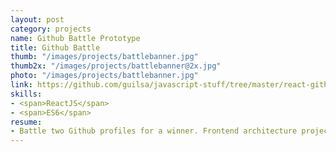 ```yaml
---
layout: post
category: projects
name: Github Battle Prototype
title: Github Battle
thumb: "/images/projects/battlebanner.jpg"
thumb2x: "/images/projects/battlebanner@2x.jpg"
photo: "/images/projects/battlebanner.jpg"
link: https://github.com/guilsa/javascript-stuff/tree/master/react-github-battle
skills:
- <span>ReactJS</span>
- <span>ES6</span>
resume:
- Battle two Github profiles for a winner. Frontend architecture project in ReactJS.
---
```

